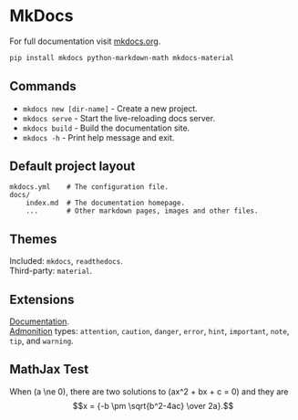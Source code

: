 # MkDocs

For full documentation visit [mkdocs.org](https://www.mkdocs.org).

```zsh
pip install mkdocs python-markdown-math mkdocs-material
```

## Commands

* `mkdocs new [dir-name]` - Create a new project.
* `mkdocs serve` - Start the live-reloading docs server.
* `mkdocs build` - Build the documentation site.
* `mkdocs -h` - Print help message and exit.

## Default project layout

    mkdocs.yml    # The configuration file.
    docs/
        index.md  # The documentation homepage.
        ...       # Other markdown pages, images and other files.

## Themes

Included: `mkdocs`, `readthedocs`.  
Third-party: `material`.

## Extensions

[Documentation](https://python-markdown.github.io/extensions/).  
[Admonition](https://python-markdown.github.io/extensions/admonition/) types: `attention`, `caution`, `danger`, `error`, `hint`, `important`, `note`, `tip`, and `warning`.

## MathJax Test

When \(a \ne 0\), there are two solutions to \(ax^2 + bx + c = 0\) and they are
$$x = {-b \pm \sqrt{b^2-4ac} \over 2a}.$$
